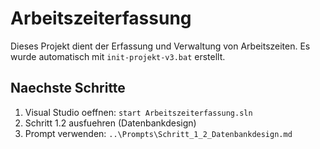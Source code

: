 # Arbeitszeiterfassung

Dieses Projekt dient der Erfassung und Verwaltung von Arbeitszeiten. Es wurde automatisch mit `init-projekt-v3.bat` erstellt.

## Naechste Schritte
1. Visual Studio oeffnen: `start Arbeitszeiterfassung.sln`
2. Schritt 1.2 ausfuehren (Datenbankdesign)
3. Prompt verwenden: `..\Prompts\Schritt_1_2_Datenbankdesign.md`
